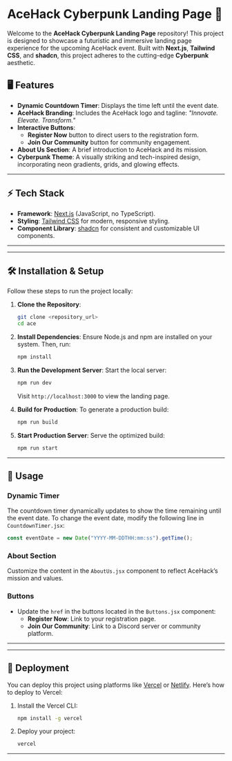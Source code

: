 

# AceHack Cyberpunk Landing Page 🚀  

Welcome to the **AceHack Cyberpunk Landing Page** repository! This project is designed to showcase a futuristic and immersive landing page experience for the upcoming AceHack event. Built with **Next.js**, **Tailwind CSS**, and **shadcn**, this project adheres to the cutting-edge **Cyberpunk** aesthetic.

## 🖥️ **Features**
- **Dynamic Countdown Timer**: Displays the time left until the event date.
- **AceHack Branding**: Includes the AceHack logo and tagline: *"Innovate. Elevate. Transform."*
- **Interactive Buttons**:
  - **Register Now** button to direct users to the registration form.
  - **Join Our Community** button for community engagement.
- **About Us Section**: A brief introduction to AceHack and its mission.
- **Cyberpunk Theme**: A visually striking and tech-inspired design, incorporating neon gradients, grids, and glowing effects.

---

## ⚡ **Tech Stack**
- **Framework**: [Next.js](https://nextjs.org/) (JavaScript, no TypeScript).
- **Styling**: [Tailwind CSS](https://tailwindcss.com/) for modern, responsive styling.
- **Component Library**: [shadcn](https://shadcn.dev/) for consistent and customizable UI components.

---



---

## 🛠️ **Installation & Setup**

Follow these steps to run the project locally:

1. **Clone the Repository**:
   ```bash
   git clone <repository_url>
   cd ace
   ```

2. **Install Dependencies**:
   Ensure Node.js and npm are installed on your system. Then, run:
   ```bash
   npm install
   ```

3. **Run the Development Server**:
   Start the local server:
   ```bash
   npm run dev
   ```
   Visit `http://localhost:3000` to view the landing page.

4. **Build for Production**:
   To generate a production build:
   ```bash
   npm run build
   ```

5. **Start Production Server**:
   Serve the optimized build:
   ```bash
   npm run start
   ```

---

## 🧩 **Usage**
### **Dynamic Timer**
The countdown timer dynamically updates to show the time remaining until the event date. To change the event date, modify the following line in `CountdownTimer.jsx`:
```javascript
const eventDate = new Date("YYYY-MM-DDTHH:mm:ss").getTime();
```

### **About Section**
Customize the content in the `AboutUs.jsx` component to reflect AceHack’s mission and values.

### **Buttons**
- Update the `href` in the buttons located in the `Buttons.jsx` component:
   - **Register Now**: Link to your registration page.
   - **Join Our Community**: Link to a Discord server or community platform.

---


---

## 🚀 **Deployment**
You can deploy this project using platforms like [Vercel](https://vercel.com/) or [Netlify](https://www.netlify.com/). Here’s how to deploy to Vercel:

1. Install the Vercel CLI:
   ```bash
   npm install -g vercel
   ```

2. Deploy your project:
   ```bash
   vercel
   ```

---


